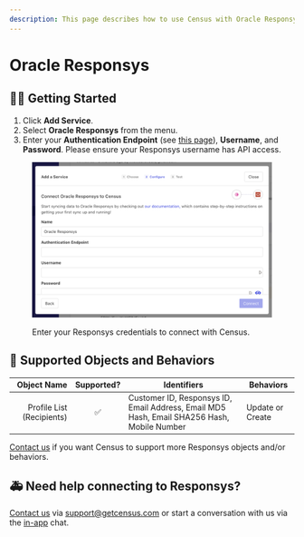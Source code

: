 ```yaml
---
description: This page describes how to use Census with Oracle Responsys.
---
```


# Oracle Responsys

## 🏃‍♀️ Getting Started

1. Click **Add Service**.
2. Select **Oracle Responsys** from the menu.
3. Enter your **Authentication Endpoint** (see [this page](https://docs.oracle.com/en/cloud/saas/marketing/responsys-develop/API/GetStarted/Authentication/auth-endpoints-rest.htm)), **Username**, and **Password**. Please ensure your Responsys username has API access.

<figure><img src="../.gitbook/assets/oracle-responsys.png" alt=""><figcaption><p>Enter your Responsys credentials to connect with Census.</p></figcaption></figure>

## 🔀 Supported Objects and Behaviors

| **Object Name** | **Supported?** | **Identifiers**  | **Behaviors** |
| --------------: | :------------: | ---------------- | --------------|
| Profile List (Recipients) | ✅ | Customer ID, Responsys ID, Email Address, Email MD5 Hash, Email SHA256 Hash, Mobile Number | Update or Create |

[Contact us](mailto:support@getcensus.com) if you want Census to support more Responsys objects and/or behaviors.

## 🚑 Need help connecting to Responsys?

[Contact us](mailto:support@getcensus.com) via support@getcensus.com or start a conversation with us via the [in-app](https://app.getcensus.com) chat.
